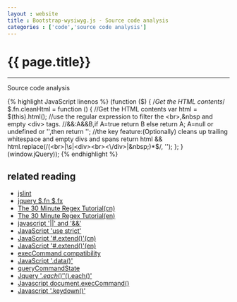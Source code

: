 ```yaml
---
layout : website
title : Bootstrap-wysiwyg.js - Source code analysis
categories : ['code','source code analysis']
---
```


<h1>{{ page.title}}</h1>

***

Source code analysis

{% highlight JavaScript linenos %}
	(function ($) {
		/*Get the HTML contents*/
		$.fn.cleanHtml = function () {
			//Get the HTML contents
			var html = $(this).html();
			//use the regular expression to filter the <br>,&nbsp and empty <div> tags.
			//&&:A&&B,if A=true return B else return A; A=null or undefined or '',then return '';
			//the key feature:(Optionally) cleans up trailing whitespace and empty divs and spans
			return html && html.replace(/(<br>|\s|<div><br><\/div>|&nbsp;)*$/, '');
		};
	}(window.jQuery));
{% endhighlight %}

	
related reading
---------------

-	[jslint](http://www.jslint.com/lint.html)
-	[jquery $.fn $.fx](http://hi.baidu.com/jjjvzugcpmcdmor/item/0e32a89c36a18544f04215d7)
-	[The 30 Minute Regex Tutorial(cn)](http://www.cnblogs.com/deerchao/archive/2006/08/24/zhengzhe30fengzhongjiaocheng.html)
-	[The 30 Minute Regex Tutorial(en)](http://www.codeproject.com/Articles/9099/The-30-Minute-Regex-Tutorial)
-	[javascript '||' and '&&'](http://my249645546.iteye.com/blog/1553202)
-	[JavaScript 'use strict'](http://qianduan-notes.diandian.com/post/2012-06-02/40027620460)
-	[JavaScript '#.extend()'(cn)](http://www.cnblogs.com/RascallySnake/archive/2010/05/07/1729563.html)
-	[JavaScript '#.extend()'(en)](http://api.jquery.com/jQuery.extend/)
-	[execCommand compatibility](http://www.quirksmode.org/dom/execCommand.html)
-	[JavaScript '.data()'](http://api.jquery.com/data/)
-	[queryCommandState](http://www.hbcms.com/main/dhtml/methods/querycommandstate.html)
-	[Jquery '$.each()' '$().each()'](http://blog.csdn.net/on_my_way20xx/article/details/7791769)
-	[Javascript document.execCommand()](http://zhaosheng.wolf.blog.163.com/blog/static/115304589200992615215759/?fromdm&fromSearch&isFromSearchEngine=yesdocument.execCommand)
-	[Javascript '.keydown()'](http://api.jquery.com/keydown/)